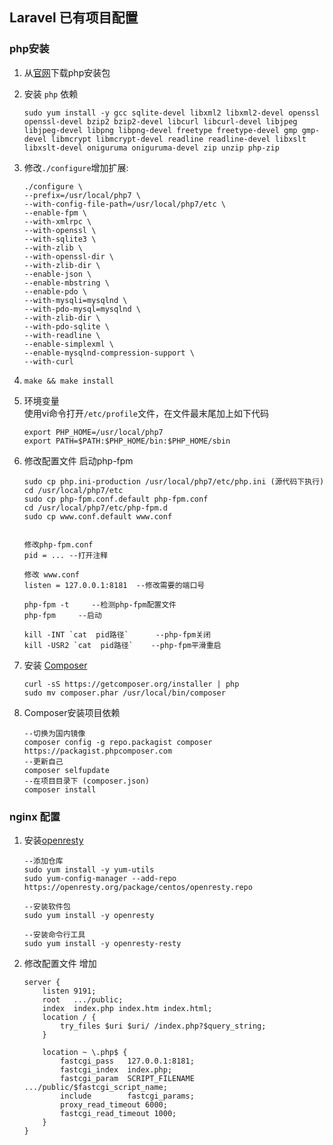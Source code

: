 ## Laravel 已有项目配置

### php安装
1. 从[官网](https://www.php.net/downloads.php)下载php安装包
2. 安装 `php` 依赖 

	````
	sudo yum install -y gcc sqlite-devel libxml2 libxml2-devel openssl openssl-devel bzip2 bzip2-devel libcurl libcurl-devel libjpeg libjpeg-devel libpng libpng-devel freetype freetype-devel gmp gmp-devel libmcrypt libmcrypt-devel readline readline-devel libxslt libxslt-devel oniguruma oniguruma-devel zip unzip php-zip
	````
3. 修改`./configure`增加扩展: 

	````
	./configure \
	--prefix=/usr/local/php7 \
	--with-config-file-path=/usr/local/php7/etc \
	--enable-fpm \
	--with-xmlrpc \
	--with-openssl \
	--with-sqlite3 \
	--with-zlib \
	--with-openssl-dir \
	--with-zlib-dir \
	--enable-json \
	--enable-mbstring \
	--enable-pdo \
	--with-mysqli=mysqlnd \
	--with-pdo-mysql=mysqlnd \
	--with-zlib-dir \
	--with-pdo-sqlite \
	--with-readline \
	--enable-simplexml \
	--enable-mysqlnd-compression-support \
	--with-curl
	````  
4. `make && make install`  

5. 环境变量  
	使用vi命令打开`/etc/profile`文件，在文件最末尾加上如下代码
	
	````
	export PHP_HOME=/usr/local/php7
	export PATH=$PATH:$PHP_HOME/bin:$PHP_HOME/sbin
	````
	
6.  修改配置文件 启动php-fpm

	````
	sudo cp php.ini-production /usr/local/php7/etc/php.ini (源代码下执行)
	cd /usr/local/php7/etc
	sudo cp php-fpm.conf.default php-fpm.conf
	cd /usr/local/php7/etc/php-fpm.d
	sudo cp www.conf.default www.conf


	修改php-fpm.conf  
	pid = ... --打开注释
	
	修改 www.conf
	listen = 127.0.0.1:8181  --修改需要的端口号
	
	php-fpm -t     --检测php-fpm配置文件
	php-fpm 	--启动
	
	kill -INT `cat  pid路径`      --php-fpm关闭
	kill -USR2 `cat  pid路径`    --php-fpm平滑重启
	````

7. 安装 [Composer](https://docs.phpcomposer.com/00-intro.html)

	````
	curl -sS https://getcomposer.org/installer | php
	sudo mv composer.phar /usr/local/bin/composer
	````
8. Composer安装项目依赖

	````
	--切换为国内镜像
	composer config -g repo.packagist composer https://packagist.phpcomposer.com
	--更新自己
	composer selfupdate
	--在项目目录下 (composer.json)
	composer install
	````
	
### nginx 配置

1. 安装[openresty](http://openresty.org/cn/linux-packages.html)
	
	````
	--添加仓库
	sudo yum install -y yum-utils
	sudo yum-config-manager --add-repo https://openresty.org/package/centos/openresty.repo
	
	--安装软件包
	sudo yum install -y openresty
	
	--安装命令行工具
	sudo yum install -y openresty-resty
	````
2. 修改配置文件 增加
	
	````
	server {
		listen 9191;
		root   .../public;
		index  index.php index.htm index.html;
		location / {
			try_files $uri $uri/ /index.php?$query_string;
		}
	
		location ~ \.php$ {
			fastcgi_pass   127.0.0.1:8181;
			fastcgi_index  index.php;
			fastcgi_param  SCRIPT_FILENAME  .../public/$fastcgi_script_name;
			include        fastcgi_params;
			proxy_read_timeout 6000;
			fastcgi_read_timeout 1000;
		}
	}
	````
	
	